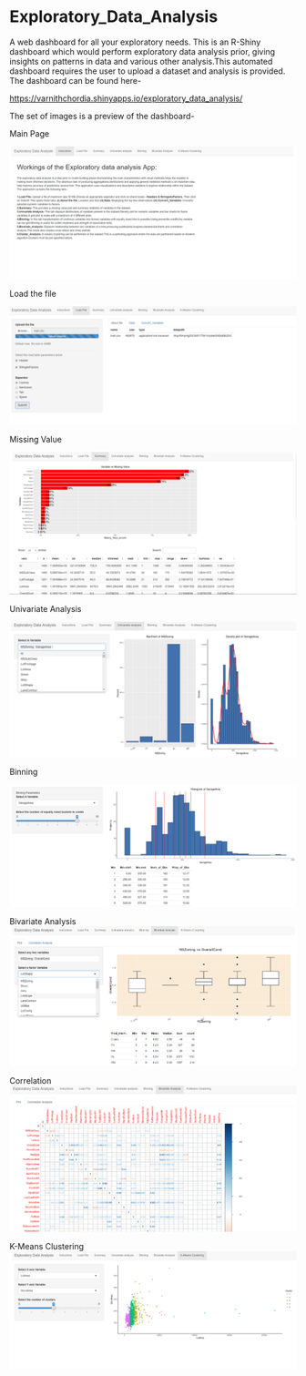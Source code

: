 # Exploratory_Data_Analysis

A web dashboard for all your exploratory needs.
This is an R-Shiny dashboard which would perform exploratory data analysis prior, giving insights on patterns in data and various other analysis.This automated dashboard requires the user to upload a dataset and analysis is provided. The dashboard can be found here-

https://varnithchordia.shinyapps.io/exploratory_data_analysis/

The set of images is a preview of the dashboard-

Main Page

![Main_Page](https://github.com/VarnithChordia/Exploratory_Data_Analysis/blob/master/Main_Page.PNG)

Load the file

![Load_File](https://github.com/VarnithChordia/Exploratory_Data_Analysis/blob/master/Load_File.PNG)

Missing Value

![Missing_Value](https://github.com/VarnithChordia/Exploratory_Data_Analysis/blob/master/Missing_Value.PNG)

Univariate Analysis

![Univariate_Analysis](https://github.com/VarnithChordia/Exploratory_Data_Analysis/blob/master/Univariate.PNG)


Binning

![Binning](https://github.com/VarnithChordia/Exploratory_Data_Analysis/blob/master/Binning.PNG)

Bivariate Analysis
![Bivaraite_Analysis](https://github.com/VarnithChordia/Exploratory_Data_Analysis/blob/master/Bivariate_Analysis.PNG)

Correlation
![Correlation](https://github.com/VarnithChordia/Exploratory_Data_Analysis/blob/master/Correlation_Table.PNG)


K-Means Clustering
![K-Means_Clustering](https://github.com/VarnithChordia/Exploratory_Data_Analysis/blob/master/K-Means_Clustering.PNG)

